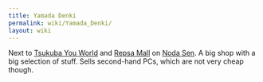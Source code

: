 ```yaml
---
title: Yamada Denki
permalink: wiki/Yamada_Denki/
layout: wiki
---
```


Next to [Tsukuba You World](/wiki/Tsukuba_You_World "wikilink") and [Repsa
Mall](/wiki/Repsa_Mall "wikilink") on [Noda Sen](Noda_Sen "wikilink"). A big
shop with a big selection of stuff. Sells second-hand PCs, which are not
very cheap though.
